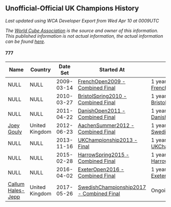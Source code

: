 ## Unofficial-Official UK Champions History

*Last updated using WCA Developer Export from Wed Apr 10 at 0009UTC*

*The [World Cube Association](https://www.worldcubeassociation.org) is the source and owner of this information. This published information is not actual information, the actual information can be found [here](https://www.worldcubeassociation.org/results).*

#### 777

|Name|Country|Date Set|Started At|Ended At|Days Held|  
|--|--|--|--|--|--|  
|NULL|NULL|2009-03-14|[FrenchOpen2009 - Combined Final](https://www.worldcubeassociation.org/competitions/FrenchOpen2009/results/all#e777_c)|1 year after [FrenchOpen2009](https://www.worldcubeassociation.org/competitions/FrenchOpen2009/results/all#e777_c)|365|  
|NULL|NULL|2010-03-27|[BristolSpring2010 - Combined Final](https://www.worldcubeassociation.org/competitions/BristolSpring2010/results/all#e777_c)|1 year after [BristolSpring2010](https://www.worldcubeassociation.org/competitions/BristolSpring2010/results/all#e777_c)|365|  
|NULL|NULL|2011-04-22|[DanishOpen2011 - Combined Final](https://www.worldcubeassociation.org/competitions/DanishOpen2011/results/all#e777_c)|1 year after [DanishOpen2011](https://www.worldcubeassociation.org/competitions/DanishOpen2011/results/all#e777_c)|366|  
|[Joey Gouly](https://www.worldcubeassociation.org/persons/2007GOUL01)|United Kingdom|2012-06-23|[AachenSummer2012 - Combined Final](https://www.worldcubeassociation.org/competitions/AachenSummer2012/results/all#e777_c)|1 year after [SwedishChampionship2012](https://www.worldcubeassociation.org/competitions/SwedishChampionship2012/results/all#e777_c)|470|  
|NULL|NULL|2013-11-16|[UKChampionship2013 - Final](https://www.worldcubeassociation.org/competitions/UKChampionship2013/results/all#e777_f)|1 year after [UKChampionship2013](https://www.worldcubeassociation.org/competitions/UKChampionship2013/results/all#e777_f)|365|  
|NULL|NULL|2015-02-28|[HarrowSpring2015 - Combined Final](https://www.worldcubeassociation.org/competitions/HarrowSpring2015/results/all#e777_c)|1 year after [HarrowSpring2015](https://www.worldcubeassociation.org/competitions/HarrowSpring2015/results/all#e777_c)|366|  
|NULL|NULL|2016-04-02|[ExeterOpen2016 - Combined Final](https://www.worldcubeassociation.org/competitions/ExeterOpen2016/results/all#e777_c)|1 year after [ExeterOpen2016](https://www.worldcubeassociation.org/competitions/ExeterOpen2016/results/all#e777_c)|365|  
|[Callum Hales-Jepp](https://www.worldcubeassociation.org/persons/2012HALE01)|United Kingdom|2017-05-26|[SwedishChampionship2017 - Combined Final](https://www.worldcubeassociation.org/competitions/SwedishChampionship2017/results/all#e777_c)|Ongoing|683|  

